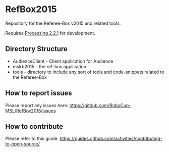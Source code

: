 # RefBox2015
Repository for the Referee-Box v2015 and related tools.

Requires [Processing 2.2.1](https://processing.org/download/?processing) for development.

## Directory Structure
* AudienceClient - Client application for Audience
* mslrb2015 - the ref-box application
* tools - directory to include any sort of tools and code-snippets related to the Referee-Box

## How to report issues
Please report any issues here: https://github.com/RoboCup-MSL/RefBox2015/issues

## How to contribute
Please refer to this guide: https://guides.github.com/activities/contributing-to-open-source/
